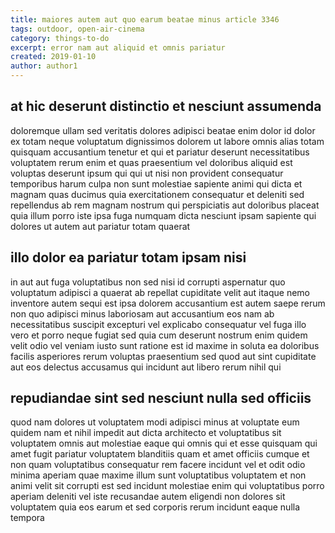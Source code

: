 ```yaml
---
title: maiores autem aut quo earum beatae minus article 3346
tags: outdoor, open-air-cinema
category: things-to-do
excerpt: error nam aut aliquid et omnis pariatur
created: 2019-01-10
author: author1
---
```


## at hic deserunt distinctio et nesciunt assumenda

doloremque ullam sed veritatis dolores adipisci beatae enim dolor id dolor ex totam neque voluptatum dignissimos dolorem ut labore omnis alias totam quisquam accusantium tenetur et qui et pariatur deserunt necessitatibus voluptatem rerum enim et quas praesentium vel doloribus aliquid est voluptas deserunt ipsum qui qui ut nisi non provident consequatur temporibus harum culpa non sunt molestiae sapiente animi qui dicta et magnam quas ducimus quia exercitationem consequatur et deleniti sed repellendus ab rem magnam nostrum qui perspiciatis aut doloribus placeat quia illum porro iste ipsa fuga numquam dicta nesciunt ipsam sapiente qui dolores ut autem aut pariatur totam quaerat

## illo dolor ea pariatur totam ipsam nisi

in aut aut fuga voluptatibus non sed nisi id corrupti aspernatur quo voluptatum adipisci a quaerat ab repellat cupiditate velit aut itaque nemo inventore autem sequi est ipsa dolorem accusantium est autem saepe rerum non quo adipisci minus laboriosam aut accusantium eos nam ab necessitatibus suscipit excepturi vel explicabo consequatur vel fuga illo vero et porro neque fugiat sed quia cum deserunt nostrum enim quidem velit odio vel veniam iusto sunt ratione est id maxime in soluta ea doloribus facilis asperiores rerum voluptas praesentium sed quod aut sint cupiditate aut eos delectus accusamus qui incidunt aut libero rerum nihil qui

## repudiandae sint sed nesciunt nulla sed officiis

quod nam dolores ut voluptatem modi adipisci minus at voluptate eum quidem nam et nihil impedit aut dicta architecto et voluptatibus sit voluptatem omnis aut molestiae eaque qui omnis qui et esse quisquam qui amet fugit pariatur voluptatem blanditiis quam et amet officiis cumque et non quam voluptatibus consequatur rem facere incidunt vel et odit odio minima aperiam quae maxime illum sunt voluptatibus voluptatem et non animi velit sit corrupti est sed incidunt molestiae enim qui voluptatibus porro aperiam deleniti vel iste recusandae autem eligendi non dolores sit voluptatem quia eos earum et sed corporis rerum incidunt eaque nulla tempora
